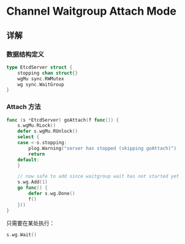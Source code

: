 # Channel Waitgroup Attach Mode

## 详解

### 数据结构定义

```go
type EtcdServer struct {
	stopping chan struct{}
	wgMu sync.RWMutex
	wg sync.WaitGroup
}
```

### Attach 方法

```go
func (s *EtcdServer) goAttach(f func()) {
	s.wgMu.RLock()
	defer s.wgMu.RUnlock()
	select {
	case <-s.stopping:
		plog.Warning("server has stopped (skipping goAttach)")
		return
	default:
	}

	// now safe to add since waitgroup wait has not started yet
	s.wg.Add(1)
	go func() {
		defer s.wg.Done()
		f()
	}()
}
```

只需要在某处执行：

```go
s.wg.Wait()
```

